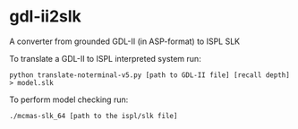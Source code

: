 # gdl-ii2slk
A converter from grounded GDL-II (in ASP-format) to ISPL SLK

To translate a GDL-II to ISPL interpreted system run:

```
python translate-noterminal-v5.py [path to GDL-II file] [recall depth] > model.slk

```

To perform model checking run:
```
./mcmas-slk_64 [path to the ispl/slk file]

```

